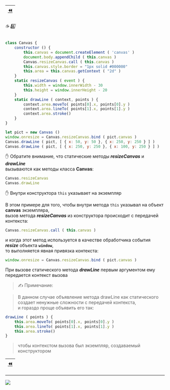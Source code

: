 [footer]: https://github.com/garevna/js-course/raw/master/images/a-level-ico.png?raw=true
[ico20]: https://raw.githubusercontent.com/garevna/a-level-js-lessons/master/ico/a-level-20.png
[ico25]: https://raw.githubusercontent.com/garevna/a-level-js-lessons/master/ico/a-level-25.png
[hw-30]: https://raw.githubusercontent.com/garevna/a-level-js-lessons/master/ico/briefcase-30.png
[cap-30]: https://raw.githubusercontent.com/garevna/a-level-js-lessons/master/ico/coffee-30.png
[warn-25]: https://raw.githubusercontent.com/garevna/a-level-js-lessons/master/ico/warning-25.png
[link-25]: https://raw.githubusercontent.com/garevna/a-level-js-lessons/master/ico/link-25.png
[err-20]: https://raw.githubusercontent.com/garevna/a-level-js-lessons/master/ico/no_entry-20.png
[err-25]: https://raw.githubusercontent.com/garevna/a-level-js-lessons/master/ico/no_entry-25.png
[err-30]: https://raw.githubusercontent.com/garevna/a-level-js-lessons/master/ico/no_entry-30.png

| [:rewind:](Class#mortar_board-static) |
|-|

###### :coffee: :six:
```javascript
class Canvas {
    constructor () {
        this.canvas = document.createElement ( 'canvas' )
        document.body.appendChild ( this.canvas )
        Canvas.resizeCanvas.call ( this.canvas )
        this.canvas.style.border = "1px solid #000000"
        this.area = this.canvas.getContext ( "2d" )
    }
    static resizeCanvas ( event ) {
        this.width = window.innerWidth - 30
        this.height = window.innerHeight - 20
    }
    static drawLine ( context, points ) {
        context.area.moveTo( points[0].x, points[0].y )
        context.area.lineTo( points[1].x, points[1].y )
        context.area.stroke()
    }
}

let pict = new Canvas ()
window.onresize = Canvas.resizeCanvas.bind ( pict.canvas )
Canvas.drawLine ( pict, [ { x: 50, y: 50 }, { x: 250, y: 250 } ] )
Canvas.drawLine ( pict, [ { x: 250, y: 250 }, { x: 100, y: 250 } ] )
```
✋ Обратите внимание, что статические методы **_resizeCanvas_** и **_drawLine_** <br/>
вызываются как методы класса **Canvas**:
```javascript
Canvas.resizeCanvas
Canvas.drawLine
```
✋ Внутри конструктора  `this`  указывает  на экземпляр

В этом примере для того, чтобы внутри метода `this` указывал на объект **canvas** экземпляра, <br/>
вызов метода  **_resizeCanvas_** из конструктора происходит с передачей контекста:
```javascript
Canvas.resizeCanvas.call ( this.canvas )
```
и когда этот метод используется в качестве обработчика события **_resize_** объекта  **`window`**, <br/>
то выполняется явная привязка контекста:
```javascript
window.onresize = Canvas.resizeCanvas.bind ( pict.canvas )
```
При вызове статического метода  **_drawLine_**  первым аргументом ему передается контекст вызова

> ✍ Примечание:

> В данном случае объявление метода  drawLine  как статического <br/>
> создает ненужные сложности с передачей контекста, <br/>
> и гораздо проще объявить его так:
```javascript
drawLine ( points ) {
    this.area.moveTo( points[0].x, points[0].y )
    this.area.lineTo( points[1].x, points[1].y )
    this.area.stroke()
}
```
> чтобы контекстом вызова был экземпляр, создаваемый конструктором

| [:rewind:](Class#mortar_board-static) |
|-|

_________________________________________________________________________

![](https://github.com/garevna/js-course/raw/master/images/a-level-ico.png?raw=true)
